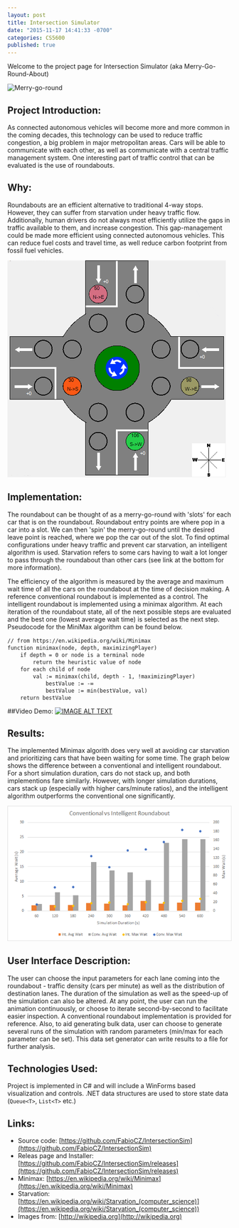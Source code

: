 ```yaml
---
layout: post
title: Intersection Simulator
date: "2015-11-17 14:41:33 -0700"
categories: CS5600
published: true
---
```




Welcome to the project page for Intersection Simulator (aka Merry-Go-Round-About)

![Merry-go-round]({{site.baseurl}}/../images/merryGo.PNG)
## Project Introduction:

As connected autonomous vehicles will become more and more common in the coming decades, this technology can be used to reduce traffic congestion, a big problem in major metropolitan areas.  Cars will be able to communicate with each other, as well as communicate with a central traffic management system. One interesting part of traffic control that can be evaluated is the use of roundabouts.

## Why:
Roundabouts are an efficient alternative to traditional 4-way stops. However, they can suffer from starvation under heavy traffic flow. Additionally, human drivers do not always most efficiently utilize the gaps in traffic available to them, and increase congestion. This gap-management could be made more efficient using connected autonomous vehicles. This can reduce fuel costs and travel time, as well reduce carbon footprint from fossil fuel vehicles.


![Diagram]({{site.baseurl}}/../images/roundaboutdiagram.PNG)

## Implementation:
The roundabout can be thought of as a merry-go-round with 'slots' for each car that is on the roundabout. Roundabout entry points are where pop in a car into a slot. We can then 'spin' the merry-go-round until the desired leave point is reached, where we pop the car out of the slot. To find optimal configurations under heavy traffic and prevent car starvation, an intelligent algorithm is used. Starvation refers to some cars having to wait a lot longer to pass through the roundabout than other cars (see link at the bottom for more information).

The efficiency of the algorithm is measured by the average and maximum wait time of all the cars on the roundabout at the time of decision making. A reference conventional roundabout is implemented as a control. The intelligent roundabout is implemented using a minimax algorithm. At each iteration of the roundabout state, all of the next possible steps are evaluated and the best one (lowest average wait time) is selected as the next step. Pseudocode for the MiniMax algorithm can be found below.

```
// from https://en.wikipedia.org/wiki/Minimax
function minimax(node, depth, maximizingPlayer)
    if depth = 0 or node is a terminal node
        return the heuristic value of node
    for each child of node
        val := minimax(child, depth - 1, !maximizingPlayer)
            bestValue := -∞
            bestValue := min(bestValue, val)
    return bestValue
```

##Video Demo:
[![IMAGE ALT TEXT](http://img.youtube.com/vi/4utwbuP06qo/0.jpg)](http://www.youtube.com/watch?v=4utwbuP06qo "Video Title")

## Results:
The implemented Minimax algorith does very well at avoiding car starvation and prioritizing cars that have been waiting for some time. The graph below shows the difference between a conventional and intelligent roundabout. For a short simulation duration, cars do not stack up, and both implementions fare similarly. However, with longer simulation durations, cars stack up (especially with higher cars/minute ratios), and the intelligent algorithm outperforms the conventional one significantly.

![Diagram]({{site.baseurl}}/../images/graph.png)

## User Interface Description:
The user can choose the input parameters for each lane coming into the roundabout - traffic density (cars per minute) as well as the distribution of destination lanes. The duration of the simulation as well as the speed-up of the simulation can also be altered. At any point, the user can run the animation continuously, or choose to iterate second-by-second to facilitate easier inspection. A conventional roundabout implementation is provided for reference. Also, to aid generating bulk data, user can choose to generate several runs of the simulation with random parameters (min/max for each parameter can be set). This data set generator can write results to a file for further analysis.

## Technologies Used:
Project is implemented in C# and will include a WinForms based visualization and controls. .NET data structures are used to store state data (`Queue<T>`, `List<T>` etc.)

## Links:
* Source code: [https://github.com/FabioCZ/IntersectionSim](https://github.com/FabioCZ/IntersectionSim)
* Releas page and Installer: [https://github.com/FabioCZ/IntersectionSim/releases](https://github.com/FabioCZ/IntersectionSim/releases)
* Minimax: [https://en.wikipedia.org/wiki/Minimax](https://en.wikipedia.org/wiki/Minimax)
* Starvation: [https://en.wikipedia.org/wiki/Starvation_(computer_science)](https://en.wikipedia.org/wiki/Starvation_(computer_science))
* Images from: [http://wikipedia.org](http://wikipedia.org)
